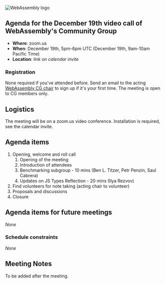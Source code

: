 ![WebAssembly logo](/images/WebAssembly.png)

## Agenda for the December 19th video call of WebAssembly's Community Group

- **Where**: zoom.us
- **When**: December 19th, 5pm-6pm UTC (December 19th, 9am-10am Pacific Time)
- **Location**: *link on calendar invite*

### Registration

None required if you've attended before. Send an email to the acting [WebAssembly CG chair](mailto:webassembly-cg-chair@chromium.org)
to sign up if it's your first time. The meeting is open to CG members only.

## Logistics

The meeting will be on a zoom.us video conference.
Installation is required, see the calendar invite.

## Agenda items

1. Opening, welcome and roll call
    1. Opening of the meeting
    1. Introduction of attendees
    2. Benchmarking subgroup - 10 mins (Ben L. Titzer, Petr Penzin, Saul Cabrera)
    3. Updates on JS Types Reflection - 20 mins (Ilya Rezvov)
1. Find volunteers for note taking (acting chair to volunteer)
1. Proposals and discussions
1. Closure

## Agenda items for future meetings

*None*

### Schedule constraints

*None*

## Meeting Notes

To be added after the meeting.
